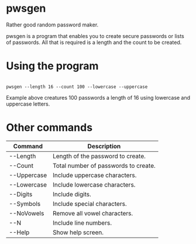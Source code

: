 # pwsgen
Rather good random password maker.

pwsgen is a program that enables you to create secure passwords or lists of passwords. All that is required is a length and the count to be created.

# Using the program

<code>
pwsgen --length 16 --count 100 --lowercase --uppercase
</code>

Example above creatures 100 passwords a length of 16 using lowercase and uppercase letters.

# Other commands

| Command  | Description |
| ------------- | ------------- |
| --Length  | Length of the password to create.  |
| --Count  | Total number of passwords to create.  |
| --Uppercase  | Include uppercase characters.  |
| --Lowercase  | Include lowercase characters.  |
| --Digits  | Include digits.  |
| --Symbols  | Include special characters. |
| --NoVowels   | Remove all vowel characters.  |
| --N  | Include line numbers. |
| --Help  | Show help screen. |



